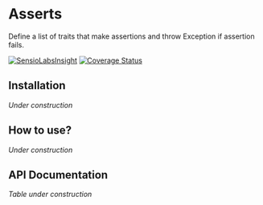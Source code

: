 # Asserts
Define a list of traits that make assertions and throw Exception if assertion fails.

[![SensioLabsInsight](https://insight.sensiolabs.com/projects/70a39705-b8b4-4569-b5e4-5db5fcfa56e5/mini.png)](https://insight.sensiolabs.com/projects/70a39705-b8b4-4569-b5e4-5db5fcfa56e5)
[![Coverage Status](https://coveralls.io/repos/github/niconoe-/asserts/badge.svg?branch=master)](https://coveralls.io/github/niconoe-/asserts?branch=master)

## Installation

*Under construction*

## How to use?

*Under construction*

## API Documentation

*Table under construction*
